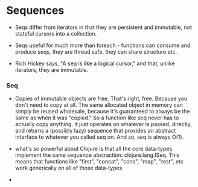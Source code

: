 
# Sequences 

- Seqs differ from iterators in that they are persistent and immutable, not stateful cursors into a collection. 
- Seqs useful for much more than foreach - functions can consume and produce seqs, they are thread safe, they can share structure etc. 

- Rich Hickey says, "A seq is like a logical cursor," and that, unlike iterators, they are immutable. 

### Seq 
- Copies of immutable objects are free. That's right, free. Because you don't need to copy at all. The same allocated object in memory can simply be reused wholesale, because it's guaranteed to always be the same as when it was "copied."
So a function like seq never has to actually copy anything. It just operates on whatever is passed, directly, and returns a (possibly lazy) sequence that provides an abstract interface to whatever you called seq on.
And so, seq is always O(1).

- what's so powerful about Clojure is that all the core data-types implement the same sequence abstraction: clojure.lang.ISeq.
This means that functions like "first", "concat", "cons", "map", "rest", etc work generically on all of those data-types

- 
